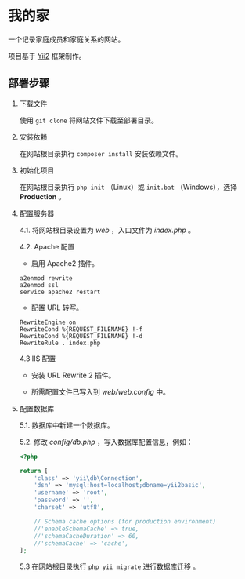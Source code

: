 # 我的家

一个记录家庭成员和家庭关系的网站。

项目基于 [Yii2](https://www.yiiframework.com/) 框架制作。

## 部署步骤

1. 下载文件

    使用 `git clone` 将网站文件下载至部署目录。

2. 安装依赖

    在网站根目录执行 `composer install` 安装依赖文件。

3. 初始化项目

    在网站根目录执行 `php init` （Linux）或 `init.bat` （Windows），选择 **Production** 。

4. 配置服务器

    4.1. 将网站根目录设置为 *web* ，入口文件为 *index.php* 。

    4.2. Apache 配置
    
    - 启用 Apache2 插件。

    ```shell
    a2enmod rewrite
    a2enmod ssl
    service apache2 restart
    ```

    - 配置 URL 转写。

    ```
    RewriteEngine on
    RewriteCond %{REQUEST_FILENAME} !-f
    RewriteCond %{REQUEST_FILENAME} !-d
    RewriteRule . index.php
    ```
    
    4.3 IIS 配置
    
    - 安装 URL Rewrite 2 插件。
    
    - 所需配置文件已写入到 *web/web.config* 中。

5. 配置数据库

    5.1. 数据库中新建一个数据库。

    5.2. 修改 *config/db.php* ，写入数据库配置信息，例如：

    ```php
    <?php

    return [
        'class' => 'yii\db\Connection',
        'dsn' => 'mysql:host=localhost;dbname=yii2basic',
        'username' => 'root',
        'password' => '',
        'charset' => 'utf8',

        // Schema cache options (for production environment)
        //'enableSchemaCache' => true,
        //'schemaCacheDuration' => 60,
        //'schemaCache' => 'cache',
    ];
    ```
    
    5.3 在网站根目录执行 `php yii migrate` 进行数据库迁移 。
    
